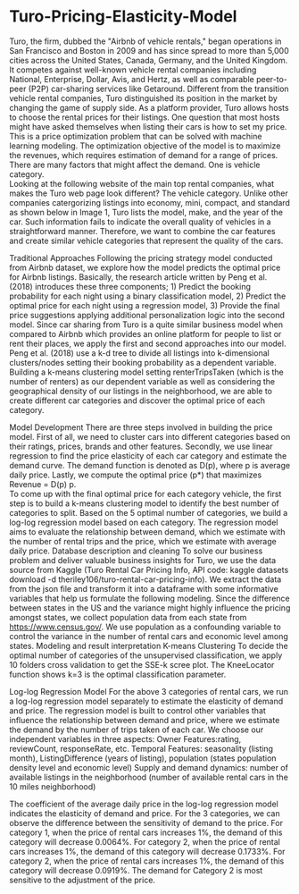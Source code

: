 # Turo-Pricing-Elasticity-Model

Turo, the firm, dubbed the "Airbnb of vehicle rentals," began operations in San Francisco and Boston in 2009 and has since spread to more than 5,000 cities across the United States, Canada, Germany, and the United Kingdom. It competes against well-known vehicle rental companies including National, Enterprise, Dollar, Avis, and Hertz, as well as comparable peer-to-peer (P2P) car-sharing services like Getaround. Different from the transition vehicle rental companies, Turo distinguished its position in the market by changing the game of supply side. 
As a platform provider, Turo allows hosts to choose the rental prices for their listings. One question that most hosts might have asked themselves when listing their cars is how to set my price. This is a price optimization problem that can be solved with machine learning modeling. The optimization objective of the model is to maximize the revenues, which requires estimation of demand for a range of prices. There are many factors that might affect the demand. One is vehicle category.  
Looking at the following website of the main top rental companies, what makes the Turo web page look different?  The vehicle category. Unlike other companies catergorizing listings into economy, mini, compact, and standard as shown below in Image 1, Turo lists the model, make, and the year of the car.  Such information fails to indicate the overall quality of vehicles in a straightforward manner. Therefore, we want to combine the car features and create similar vehicle categories that represent the quality of the cars. 

Traditional Approaches
	Following the pricing strategy model conducted from Airbnb dataset, we explore how the model predicts the optimal price for Airbnb listings. Basically, the research article written by Peng et al. (2018) introduces these three components; 1) Predict the booking probability for each night using a binary classification model, 2) Predict the optimal price for each night using a regression model, 3) Provide the final price suggestions applying additional personalization logic into the second model. Since car sharing from Turo is a quite similar business model when compared to Airbnb which provides an online platform for people to list or rent their places, we apply the first and second approaches into our model. 
Peng et al. (2018) use a k-d tree to divide all listings into k-dimensional clusters/nodes setting their booking probability as a dependent variable. Building a k-means clustering model setting renterTripsTaken (which is the number of renters) as our dependent variable as well as considering the geographical density of our listings in the neighborhood, we are able to create different car categories and discover the optimal price of each category.

Model Development
There are three steps involved in building the price model. First of all, we need to cluster cars into different categories based on their ratings, prices, brands and other features. Secondly, we use linear regression to find the price elasticity of each car category and estimate the demand curve. The demand function is denoted as D(p), where p is average daily price. Lastly, we compute the optimal price (p*) that maximizes Revenue = D(p)  p.  
To come up with the final optimal price for each category vehicle, the first step is to build a k-means clustering model to identify the best number of categories to split. Based on the 5 optimal number of categories, we build a log-log regression model based on each category. The regression model aims to evaluate the relationship between demand, which we estimate with the number of rental trips and the price, which we estimate with average daily price. 
Database description and cleaning 
	To solve our business problem and deliver valuable business insights for Turo, we use the data source from Kaggle (Turo Rental Car Pricing Info, API code: kaggle datasets download -d theriley106/turo-rental-car-pricing-info). We extract the data from the json file and transform it into a dataframe with some informative variables that help us formulate the following modeling. Since the difference between states in the US and the variance might highly influence the pricing amongst states, we collect population data from each state from https://www.census.gov/. We use population as a confounding variable to control the variance in the number of rental cars and economic level among states. 
Modeling and result interpretation
K-means Clustering 
To decide the optimal number of categories of the unsupervised classification, we apply 10 folders cross validation to get the SSE-k scree plot. The KneeLocator function shows k=3 is the optimal classification parameter. 

Log-log Regression Model
For the above 3 categories of rental cars, we run a log-log regression model separately to estimate the elasticity of demand and price. The regression model is built to control other variables that influence the relationship between demand and price, where we estimate the demand by the number of trips taken of each car. We choose our independent variables in three aspects:
Owner Features:rating, reviewCount, responseRate, etc.
Temporal Features: seasonality (listing month), ListingDifference (years of listing), population (states population density level and economic level)
Supply and demand dynamics: number of available listings in the neighborhood (number of available rental cars in the 10 miles neighborhood)

The coefficient of the average daily price in the log-log regression model indicates the elasticity of demand and price. For the 3 categories, we can observe the difference between the sensitivity of demand to the price. For category 1, when the price of rental cars increases 1%, the demand of this category will decrease 0.0064%. For category 2, when the price of rental cars increases 1%, the demand of this category will decrease 0.1733%. For category 2, when the price of rental cars increases 1%, the demand of this category will decrease 0.0919%. The demand for Category 2 is most sensitive to the adjustment of the price.
